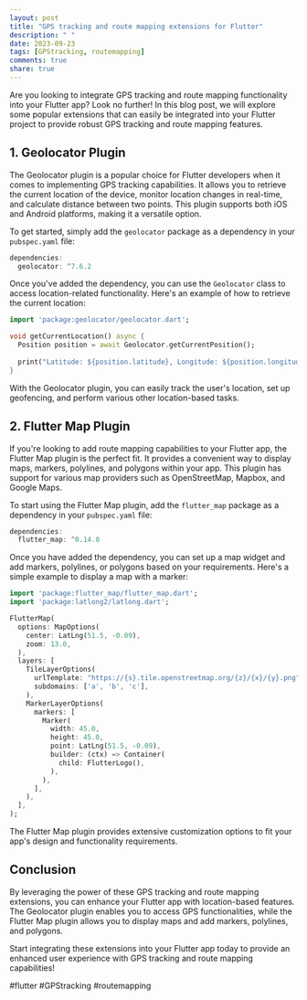 ```yaml
---
layout: post
title: "GPS tracking and route mapping extensions for Flutter"
description: " "
date: 2023-09-23
tags: [GPStracking, routemapping]
comments: true
share: true
---
```


Are you looking to integrate GPS tracking and route mapping functionality into your Flutter app? Look no further! In this blog post, we will explore some popular extensions that can easily be integrated into your Flutter project to provide robust GPS tracking and route mapping features.

## 1. Geolocator Plugin

The Geolocator plugin is a popular choice for Flutter developers when it comes to implementing GPS tracking capabilities. It allows you to retrieve the current location of the device, monitor location changes in real-time, and calculate distance between two points. This plugin supports both iOS and Android platforms, making it a versatile option.

To get started, simply add the `geolocator` package as a dependency in your `pubspec.yaml` file:

```dart
dependencies:
  geolocator: ^7.6.2
```

Once you've added the dependency, you can use the `Geolocator` class to access location-related functionality. Here's an example of how to retrieve the current location:

```dart
import 'package:geolocator/geolocator.dart';

void getCurrentLocation() async {
  Position position = await Geolocator.getCurrentPosition();
  
  print("Latitude: ${position.latitude}, Longitude: ${position.longitude}");
}
```

With the Geolocator plugin, you can easily track the user's location, set up geofencing, and perform various other location-based tasks.

## 2. Flutter Map Plugin

If you're looking to add route mapping capabilities to your Flutter app, the Flutter Map plugin is the perfect fit. It provides a convenient way to display maps, markers, polylines, and polygons within your app. This plugin has support for various map providers such as OpenStreetMap, Mapbox, and Google Maps.

To start using the Flutter Map plugin, add the `flutter_map` package as a dependency in your `pubspec.yaml` file:

```dart
dependencies:
  flutter_map: ^0.14.0
```

Once you have added the dependency, you can set up a map widget and add markers, polylines, or polygons based on your requirements. Here's a simple example to display a map with a marker:

```dart
import 'package:flutter_map/flutter_map.dart';
import 'package:latlong2/latlong.dart';

FlutterMap(
  options: MapOptions(
    center: LatLng(51.5, -0.09),
    zoom: 13.0,
  ),
  layers: [
    TileLayerOptions(
      urlTemplate: "https://{s}.tile.openstreetmap.org/{z}/{x}/{y}.png",
      subdomains: ['a', 'b', 'c'],
    ),
    MarkerLayerOptions(
      markers: [
        Marker(
          width: 45.0,
          height: 45.0,
          point: LatLng(51.5, -0.09),
          builder: (ctx) => Container(
            child: FlutterLogo(),
          ),
        ),
      ],
    ),
  ],
);
```

The Flutter Map plugin provides extensive customization options to fit your app's design and functionality requirements.

## Conclusion

By leveraging the power of these GPS tracking and route mapping extensions, you can enhance your Flutter app with location-based features. The Geolocator plugin enables you to access GPS functionalities, while the Flutter Map plugin allows you to display maps and add markers, polylines, and polygons.

Start integrating these extensions into your Flutter app today to provide an enhanced user experience with GPS tracking and route mapping capabilities!

#flutter #GPStracking #routemapping